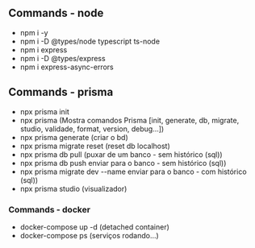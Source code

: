 ## Commands - node
- npm i -y
- npm i -D @types/node typescript ts-node
- npm i express
- npm i -D @types/express
- npm i express-async-errors

## Commands - prisma
- npx prisma init 
- npx prisma (Mostra comandos Prisma [init, generate, db, migrate, studio, validade, format, version, debug...])
- npx prisma generate  (criar o bd)
- npx prisma migrate reset (reset db localhost)
- npx prisma db pull (puxar de um banco - sem histórico (sql))
- npx prisma db push enviar para o banco - sem histórico (sql))
- npx prisma migrate dev --name <nomeMigration> enviar para o banco - com histórico (sql))
- npx prisma studio (visualizador)


### Commands - docker
- docker-compose up -d (detached container)
- docker-compose ps (serviços rodando...)
